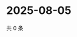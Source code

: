 # 2025-08-05

共 0 条

<!-- BEGIN ZHIHUVIDEO -->
<!-- 最后更新时间 Tue Aug 05 2025 14:20:51 GMT+0800 (China Standard Time) -->

<!-- END ZHIHUVIDEO -->
